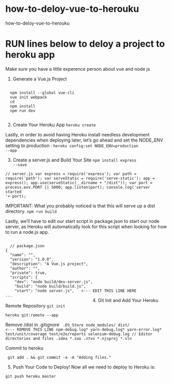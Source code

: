 # how-to-deloy-vue-to-herouku
how-to-deloy-vue-to-herouku
# RUN lines below to deloy a project to heroku app

Make sure you have a little experence person about vue and node js

1. Generate a Vue.js Project
<code>
  npm install --global vue-cli
  vue init webpack <YOUR-PROJECT-NAME-HERE>
  cd <YOUR-PROJECT-NAME-HERE>
  npm install
  npm run dev
 </code>
  
 2. Create Your Heroku App
 <code>heroku create <YOUR-PROJECT-NAME-HERE></code>
  
Lastly, in order to avoid having Heroku install needless development dependencies when deploying later, let’s go ahead and set the NODE_ENV setting to production :
<code>heroku config:set NODE_ENV=production --app <YOUR-PROJECT-NAME-HERE></code>
  
 3. Create a server.js and Build Your Site
 <code>npm install express --save</code>
 
 <code>// server.js
var express = require('express');
var path = require('path');
var serveStatic = require('serve-static');
app = express();
app.use(serveStatic(__dirname + "/dist"));
var port = process.env.PORT || 5000;
app.listen(port);
console.log('server started '+ port);</code>

IMPORTANT: What you probably noticed is that this will serve up a dist directory. 
<code>npm run build</code>

Lastly, we’ll have to edit our start script in package.json to start our node server, as Heroku will automatically look for this script when looking for how to run a node.js app.

<code>
  // package.json
{
  "name": "<YOUR-PROJECT-NAME-HERE>",
  "version": "1.0.0",
  "description": "A Vue.js project",
  "author": "",
  "private": true,
  "scripts": {
    "dev": "node build/dev-server.js",
    "build": "node build/build.js",
    "start": "node server.js",   <--- EDIT THIS LINE HERE 
...
                                      </code>
  4. Git Init and Add Your Heroku Remote Repository
  <code>git init</code>
  
  <code>heroku git:remote --app <YOUR-PROJECT-NAME-HERE></code>
  
  Remove /dist in .gitignore
  <code>
  .DS_Store
node_modules/
dist/  <--- REMOVE THIS LINE
npm-debug.log*
yarn-debug.log*
yarn-error.log*
test/unit/coverage
test/e2e/reports
selenium-debug.log
// Editor directories and files
.idea
*.suo
*.ntvs*
*.njsproj
*.sln
            </code>

Commit to heroku

<code> git add . && git commit -a -m "Adding files." </code>

5. Push Your Code to Deploy!
Now all we need to deploy to Heroku is:

<code>git push heroku master</code>

